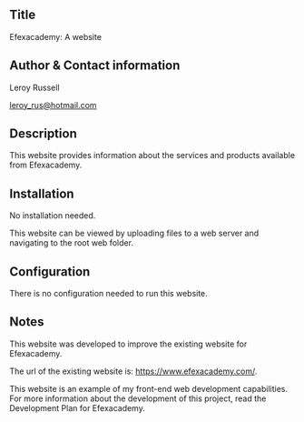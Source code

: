 Title
-----------
Efexacademy: A website

Author & Contact information
-----------
Leroy Russell 

leroy_rus@hotmail.com

Description
-----------
This website provides information about the services and products available from Efexacademy.

Installation
------------
No installation needed.

This website can be viewed by uploading files to a web server and navigating to the root web folder.

Configuration
-------------
There is no configuration needed to run this website.

Notes
-----
This website was developed to improve the existing website for Efexacademy.

The url of the existing website is: https://www.efexacademy.com/. 

This website is an example of my front-end web development capabilities. For more information about the development of this project, read the Development Plan for Efexacademy.
